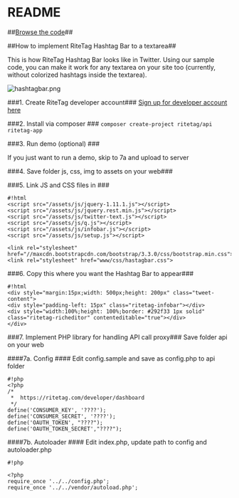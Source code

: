 # README #

##[Browse the code](https://bitbucket.org/ritetag/ritetag-api/src/)##



##How to implement RiteTag Hashtag Bar to a textarea##

This is how RiteTag Hashtag Bar looks like in Twitter. Using our sample code, you can make it work for any textarea on your site too (currently, without colorized hashtags inside the textarea).

![hashtagbar.png](https://bitbucket.org/repo/pMKgRz/images/993122408-hashtagbar.png)

###1. Create RiteTag developer account###
[Sign up for developer account here](https://ritetag.com/developer/signup)



###2. Install via composer ###
```composer create-project ritetag/api ritetag-app```

###3. Run demo (optional) ###

If you just want to run a demo, skip to 7a and upload to server

###4. Save folder js, css, img to assets on your web###

###5. Link JS and CSS files in <head> ###


```
#!html
<script src="/assets/js/jquery-1.11.1.js"></script>
<script src="/assets/js/jquery.rest.min.js"></script>
<script src="/assets/js/twitter-text.js"></script>
<script src="/assets/js/q.js"></script>
<script src="/assets/js/infobar.js"></script>
<script src="/assets/js/setup.js"></script>

<link rel="stylesheet" href="//maxcdn.bootstrapcdn.com/bootstrap/3.3.0/css/bootstrap.min.css">
<link rel="stylesheet" href="www/css/hastagbar.css">

```

###6. Copy this where you want the Hashtag Bar to appear###
```
#!html
<div style="margin:15px;width: 500px;height: 200px" class="tweet-content">
<div style="padding-left: 15px" class="ritetag-infobar"></div>
<div style="width:100%;height: 100%;border: #292f33 1px solid" class="ritetag-richeditor" contenteditable="true"></div>
</div>

```

###7. Implement PHP library for handling API call proxy###
Save folder api on your web

####7a. Config ####
Edit config.sample and save as config.php to api folder

```
#!php
<?php
/*
 *  https://ritetag.com/developer/dashboard
 */
define('CONSUMER_KEY', '????');
define('CONSUMER_SECRET', '????');
define('OAUTH_TOKEN', "????");
define('OAUTH_TOKEN_SECRET',"????");

```

####7b.  Autoloader ####
Edit index.php, update path to config and autoloader.php

```
#!php

<?php
require_once '../../config.php';
require_once '../../vendor/autoload.php';

```